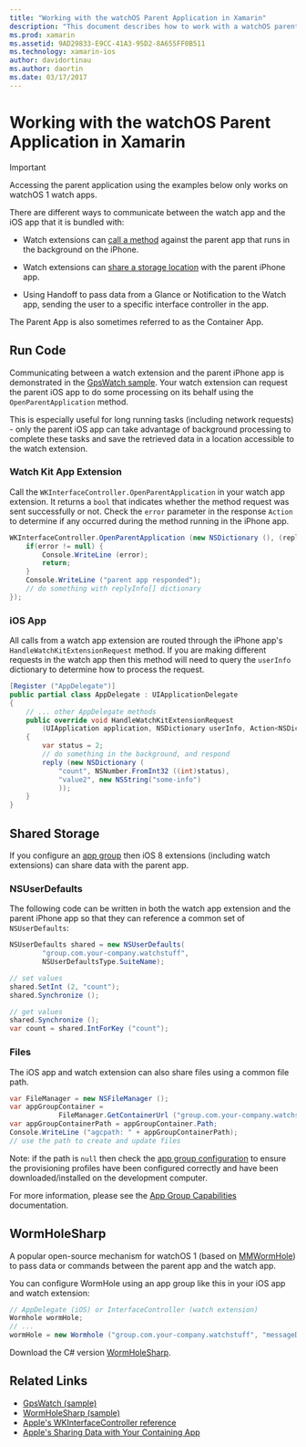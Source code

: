 ```yaml
---
title: "Working with the watchOS Parent Application in Xamarin"
description: "This document describes how to work with a watchOS parent application in Xamarin. It discusses WatchKit app extensions, iOS apps, shared storage, and more."
ms.prod: xamarin
ms.assetid: 9AD29833-E9CC-41A3-95D2-8A655FF0B511
ms.technology: xamarin-ios
author: davidortinau
ms.author: daortin
ms.date: 03/17/2017
---
```


# Working with the watchOS Parent Application in Xamarin

> [!IMPORTANT]
> Accessing the parent application using the examples below
only works on watchOS 1 watch apps.

There are different ways to communicate between the watch
app and the iOS app that it is bundled with:

- Watch extensions can [call a method](#code) against the parent app
  that runs in the background on the iPhone.

- Watch extensions can [share a storage location](#storage)
  with the parent iPhone app.

- Using Handoff to pass data from a Glance or
  Notification to the Watch app, sending the user
  to a specific interface controller in the app.

The Parent App is also sometimes referred to as the Container App.

<a name="code" />

## Run Code

Communicating between a watch extension and the parent
iPhone app is demonstrated in the [GpsWatch sample](https://docs.microsoft.com/samples/xamarin/ios-samples/watchkit-gpswatch).
Your watch extension can request the parent iOS app
to do some processing on its behalf using the `OpenParentApplication`
method.

This is especially useful for long running tasks (including
network requests) - only the parent iOS app can take advantage of
background processing to complete these tasks and save the
retrieved data in a location accessible to the watch extension.

### Watch Kit App Extension

Call the `WKInterfaceController.OpenParentApplication` in your watch
app extension. It returns a `bool` that indicates whether the
method request was sent successfully or not. Check the `error`
parameter in the response `Action` to determine if any occurred during
the method running in the iPhone app.

```csharp
WKInterfaceController.OpenParentApplication (new NSDictionary (), (replyInfo, error) => {
    if(error != null) {
        Console.WriteLine (error);
        return;
    }
    Console.WriteLine ("parent app responded");
    // do something with replyInfo[] dictionary
});
```

### iOS App

All calls from a watch app extension are routed through
the iPhone app's `HandleWatchKitExtensionRequest` method.
If you are making different requests in the watch app
then this method will need to query the `userInfo` dictionary
to determine how to process the request.

```csharp
[Register ("AppDelegate")]
public partial class AppDelegate : UIApplicationDelegate
{
    // ... other AppDelegate methods
    public override void HandleWatchKitExtensionRequest
        (UIApplication application, NSDictionary userInfo, Action<NSDictionary> reply)
    {
        var status = 2;
        // do something in the background, and respond
        reply (new NSDictionary (
            "count", NSNumber.FromInt32 ((int)status),
            "value2", new NSString("some-info")
            ));
    }
}
```

<a name="storage" />

## Shared Storage

If you configure an [app group](~/ios/watchos/app-fundamentals/app-groups.md)
then iOS 8 extensions (including watch extensions) can share data
with the parent app.

<a name="nsuserdefaults" />

### NSUserDefaults

The following code can be written in both the watch app
extension and the parent iPhone app so that they can
reference a common set of `NSUserDefaults`:

```csharp
NSUserDefaults shared = new NSUserDefaults(
        "group.com.your-company.watchstuff",
        NSUserDefaultsType.SuiteName);

// set values
shared.SetInt (2, "count");
shared.Synchronize ();

// get values
shared.Synchronize ();
var count = shared.IntForKey ("count");
```

<a name="files" />

### Files

The iOS app and watch extension can also share files
using a common file path.

```csharp
var FileManager = new NSFileManager ();
var appGroupContainer =
            FileManager.GetContainerUrl ("group.com.your-company.watchstuff");
var appGroupContainerPath = appGroupContainer.Path;
Console.WriteLine ("agcpath: " + appGroupContainerPath);
// use the path to create and update files
```

Note: if the path is `null` then check the
[app group configuration](~/ios/watchos/app-fundamentals/app-groups.md)
to ensure the provisioning profiles have been configured correctly
and have been downloaded/installed on the development computer.

For more information, please see the [App Group Capabilities](~/ios/deploy-test/provisioning/capabilities/app-groups-capabilities.md) documentation.

## WormHoleSharp

A popular open-source mechanism for watchOS 1 (based on [MMWormHole](https://github.com/mutualmobile/MMWormhole))
to pass data or commands between the parent
app and the watch app.

You can configure WormHole using an app group like this
in your iOS app and watch extension:

```csharp
// AppDelegate (iOS) or InterfaceController (watch extension)
Wormhole wormHole;
// ...
wormHole = new Wormhole ("group.com.your-company.watchstuff", "messageDir");
```

Download the C# version [WormHoleSharp](https://github.com/Clancey/WormHoleSharp).

## Related Links

- [GpsWatch (sample)](https://docs.microsoft.com/samples/xamarin/ios-samples/watchos-watchkitcatalog)
- [WormHoleSharp (sample)](https://github.com/Clancey/WormHoleSharp)
- [Apple's WKInterfaceController reference](https://developer.apple.com/library/prerelease/ios/documentation/WatchKit/Reference/WKInterfaceController_class/index.html#//apple_ref/occ/clm/WKInterfaceController/openParentApplication:reply:)
- [Apple's Sharing Data with Your Containing App](https://developer.apple.com/library/ios/documentation/General/Conceptual/ExtensibilityPG/ExtensionScenarios.html)
